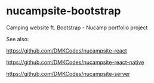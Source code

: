 # nucampsite-bootstrap

Camping website ft. Bootstrap - Nucamp portfolio project

See also: 

https://github.com/DMKCodes/nucampsite-react

https://github.com/DMKCodes/nucampsite-react-native

https://github.com/DMKCodes/nucampsite-server
